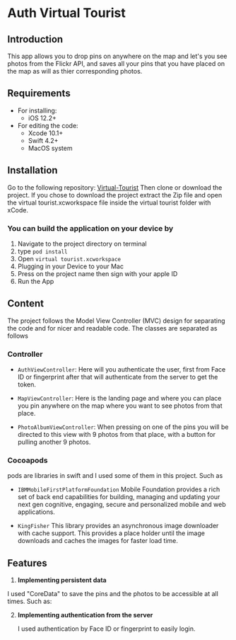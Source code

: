 # Auth Virtual Tourist

## Introduction
This app allows you to drop pins on anywhere on the map and let's you see photos from the Flickr API, and saves all your pins that you have placed on the map as will as thier corresponding photos.
 
## Requirements
* For installing:
    * iOS 12.2+
* For editing the code:
    * Xcode 10.1+
    * Swift 4.2+
    * MacOS system

## Installation
Go to the following repository: [Virtual-Tourist](https://github.com/omarfoz/authvt)
Then clone or download the project. If you chose to download the project extract the Zip file and open the virtual tourist.xcworkspace file inside the virtual tourist folder with xCode.


### You can build the application on your device by 
1.  Navigate to the project directory on terminal
2.  type `pod install`
3.	Open `virtual tourist.xcworkspace`
4.	Plugging in your Device to your Mac
5.	Press on the project name then sign with your apple ID
6.	Run the App 

## Content
The project follows the Model View Controller (MVC) design for separating the code and for nicer and readable code.
The classes are separated as follows

### Controller
   * `AuthViewController`: Here will you authenticate the user, first from Face ID or fingerprint after that will authenticate from the server to get the token.

   * `MapViewController`: Here is the landing page and where you can place you pin anywhere on the map where you want to see photos from that place.

   * `PhotoAlbumViewController`: When pressing on one of the pins you will be directed to this view with 9 photos from that place, with a button for pulling another 9 photos.  


### Cocoapods
   pods are libraries in swift and I used some of them in this project. Such as
   
   * `IBMMobileFirstPlatformFoundation` Mobile Foundation provides a rich set of back end capabilities for building, managing and updating your next gen cognitive, engaging, secure and personalized mobile and web applications.

   * `KingFisher` This library provides an asynchronous image downloader with cache support. This provides a place holder until the image downloads and caches the images for faster load time.
   
   
## Features

1.	**Implementing persistent data**

   I used "CoreData" to save the pins and the photos to be accessible at all times. Such as:

2.	**Implementing authentication from the server**

     I used authentication by Face ID or fingerprint to easily login.
